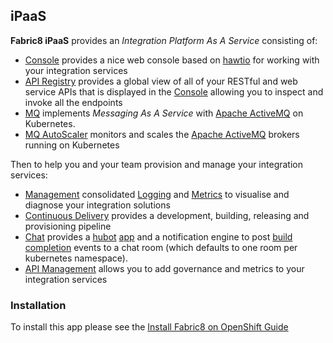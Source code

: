 ## iPaaS

**Fabric8 iPaaS** provides an _Integration Platform As A Service_ consisting of:

* [Console](console.html) provides a nice web console based on [hawtio](http://hawt.io/) for working with your integration services
* [API Registry](apiRegistry.html) provides a global view of all of your RESTful and web service APIs that is displayed in the [Console](console.html) allowing you to inspect and invoke all the endpoints
* [MQ](fabric8MQ.html) implements _Messaging As A Service_ with [Apache ActiveMQ](http://activemq.apache.org/) on Kubernetes.
* [MQ AutoScaler](fabric8MQAutoScaler.html) monitors and scales the [Apache ActiveMQ](http://activemq.apache.org/) brokers running on Kubernetes

Then to help you and your team provision and manage your integration services:

* [Management](management.html) consolidated [Logging](logging.html) and  [Metrics](metrics.html) to visualise and diagnose your integration solutions
* [Continuous Delivery](cdelivery.html) provides a development, building, releasing and provisioning pipeline
* [Chat](chat.html) provides a [hubot](https://hubot.github.com/) [app](apps.html) and a notification engine to post [build completion](builds.html) events to a chat room (which defaults to one room per kubernetes namespace).
* [API Management](apiManagement.md) allows you to add governance and metrics to your integration services

### Installation

To install this app please see the [Install Fabric8 on OpenShift Guide](fabric8OnOpenShift.html)
